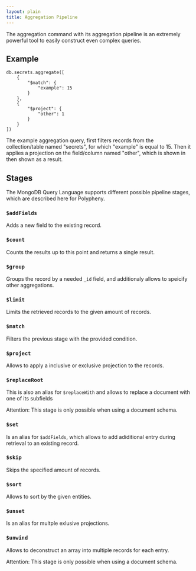 ```yaml
---
layout: plain
title: Aggregation Pipeline
---
```


The aggregation command with its aggregation pipeline is an extremely powerful tool to easily construct even complex queries.

## Example

```
db.secrets.aggregate([
    {
        "$match": {
            "example": 15
        }
    }, 
    {
        "$project": {
            "other": 1
        }
    }
])
```

The example aggregation query, first filters records from the collection/table named "secrets", for which "example" is equal to 15.
Then it applies a projection on the field/column named "other", which is shown in then shown as a result.

## Stages
The MongoDB Query Language supports different possible pipeline stages, which are described here for Polypheny.

### ```$addFields```

Adds a new field to the existing record.

### ```$count```

Counts the results up to this point and returns a single result.

### ```$group```

Groups the record by a needed ```_id``` field, and additionaly allows to speicify other aggregations.

### ```$limit```

Limits the retrieved records to the given amount of records.

### ```$match```

Filters the previous stage with the provided condition.

### ```$project```

Allows to apply a inclusive or exclusive projection to the records.

### ```$replaceRoot```

This is also an alias for ```$replaceWith``` and allows to replace a document with one of its subfields 

Attention: This stage is only possible when using a document schema.

### ```$set```

Is an alias for ```$addFields```, which allows to add adiditional entry during retrieval to an existing record.

### ```$skip```

Skips the specified amount of records.

### ```$sort```

Allows to sort by the given entities.

### ```$unset```

Is an alias for multple exlusive projections.

### ```$unwind```

Allows to deconstruct an array into multiple records for each entry.

Attention: This stage is only possible when using a document schema.
